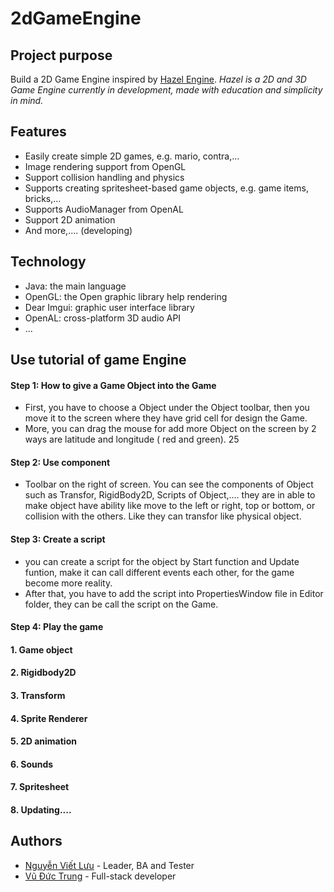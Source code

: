 # 2dGameEngine

## Project purpose 
Build a 2D Game Engine inspired by [Hazel Engine](https://hazelengine.com/). 
*Hazel is a 2D and 3D Game Engine currently in development, made with education and simplicity in mind.*

## Features
- Easily create simple 2D games, e.g. mario, contra,...
- Image rendering support from OpenGL
- Support collision handling and physics
- Supports creating spritesheet-based game objects, e.g. game items, bricks,...
- Supports AudioManager from OpenAL
- Support 2D animation
- And more,.... (developing)

## Technology
- Java: the main language
- OpenGL: the Open graphic library help rendering
- Dear Imgui: graphic user interface library
- OpenAL: cross-platform 3D audio API
- ...

## Use tutorial of game Engine
#### Step 1: How to give a Game Object into the Game
- First, you have to choose a Object under the Object toolbar, then you move it to the screen where they have grid cell for design the Game.
- More, you can drag the mouse for add more Object on the screen by 2 ways are latitude and longitude ( red and green).
25
#### Step 2: Use component
- Toolbar on the right of screen. You can see the components of Object such as Transfor, RigidBody2D, Scripts of Object,.... they are in able to make object have ability like move to the left or right, top or bottom, or collision with the others. Like they can transfor like physical object.
#### Step 3: Create a script
- you can create a script for the object by Start function and Update funtion, make it can call different events each other, for the game become more reality.
- After that, you have to add the script into PropertiesWindow file in Editor folder, they can be call the script on the Game.
#### Step 4: Play the game

#### 1. Game object
#### 2. Rigidbody2D
#### 3. Transform
#### 4. Sprite Renderer
#### 5. 2D animation
#### 6. Sounds
#### 7. Spritesheet
#### 8. Updating....

## Authors
- [Nguyễn Viết Lưu](https://www.facebook.com/vietluu.nguyen.31) - Leader, BA and Tester
- [Vũ Đức Trung](https://www.facebook.com/ductrungg01/) - Full-stack developer

